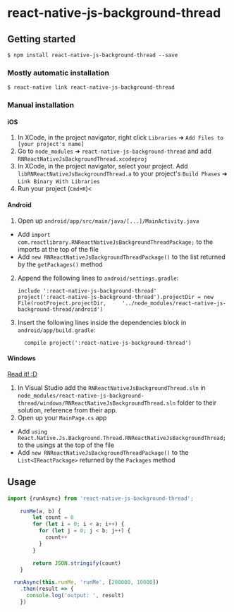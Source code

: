 
# react-native-js-background-thread

## Getting started

`$ npm install react-native-js-background-thread --save`

### Mostly automatic installation

`$ react-native link react-native-js-background-thread`

### Manual installation


#### iOS

1. In XCode, in the project navigator, right click `Libraries` ➜ `Add Files to [your project's name]`
2. Go to `node_modules` ➜ `react-native-js-background-thread` and add `RNReactNativeJsBackgroundThread.xcodeproj`
3. In XCode, in the project navigator, select your project. Add `libRNReactNativeJsBackgroundThread.a` to your project's `Build Phases` ➜ `Link Binary With Libraries`
4. Run your project (`Cmd+R`)<

#### Android

1. Open up `android/app/src/main/java/[...]/MainActivity.java`
  - Add `import com.reactlibrary.RNReactNativeJsBackgroundThreadPackage;` to the imports at the top of the file
  - Add `new RNReactNativeJsBackgroundThreadPackage()` to the list returned by the `getPackages()` method
2. Append the following lines to `android/settings.gradle`:
  	```
  	include ':react-native-js-background-thread'
  	project(':react-native-js-background-thread').projectDir = new File(rootProject.projectDir, 	'../node_modules/react-native-js-background-thread/android')
  	```
3. Insert the following lines inside the dependencies block in `android/app/build.gradle`:
  	```
      compile project(':react-native-js-background-thread')
  	```

#### Windows
[Read it! :D](https://github.com/ReactWindows/react-native)

1. In Visual Studio add the `RNReactNativeJsBackgroundThread.sln` in `node_modules/react-native-js-background-thread/windows/RNReactNativeJsBackgroundThread.sln` folder to their solution, reference from their app.
2. Open up your `MainPage.cs` app
  - Add `using React.Native.Js.Background.Thread.RNReactNativeJsBackgroundThread;` to the usings at the top of the file
  - Add `new RNReactNativeJsBackgroundThreadPackage()` to the `List<IReactPackage>` returned by the `Packages` method


## Usage
```javascript
import {runAsync} from 'react-native-js-background-thread';

    runMe(a, b) {
        let count = 0
        for (let i = 0; i < a; i++) {
          for (let j = 0; j < b; j++) {
            count++
          }
        }

        return JSON.stringify(count)
    }

  runAsync(this.runMe, 'runMe', [200000, 10000])
    .then(result => {
      console.log('output: ', result)
    })
  